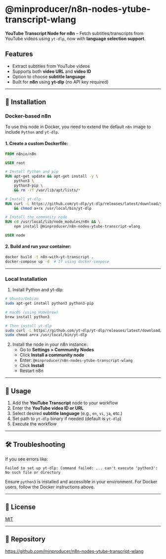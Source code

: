 # @minproducer/n8n-nodes-ytube-transcript-wlang

**YouTube Transcript Node for n8n** – Fetch subtitles/transcripts from YouTube videos using `yt-dlp`, now with **language selection support**.

## Features

- Extract subtitles from YouTube videos
- Supports both **video URL** and **video ID**
- Option to choose **subtitle language**
- Built for **n8n** using **yt-dlp** (no API key required)

---

## 🔧 Installation

### Docker-based n8n

To use this node in Docker, you need to extend the default `n8n` image to include `Python` and `yt-dlp`.

#### 1. Create a custom Dockerfile:

```Dockerfile
FROM n8nio/n8n

USER root

# Install Python and pip
RUN apt-get update && apt-get install -y \
    python3 \
    python3-pip \
    && rm -rf /var/lib/apt/lists/*

# Install yt-dlp
RUN curl -L https://github.com/yt-dlp/yt-dlp/releases/latest/download/yt-dlp -o /usr/local/bin/yt-dlp \
    && chmod a+rx /usr/local/bin/yt-dlp

# Install the community node
RUN cd /usr/local/lib/node_modules/n8n && \
    npm install @minproducer/n8n-nodes-ytube-transcript-wlang

USER node
```

#### 2. Build and run your container:

```bash
docker build -t n8n-with-yt-transcript .
docker-compose up -d  # If using docker-compose
```

---

### Local Installation

1. Install Python and yt-dlp:

```bash
# Ubuntu/Debian
sudo apt-get install python3 python3-pip

# macOS (using Homebrew)
brew install python3

# Then install yt-dlp
sudo curl -L https://github.com/yt-dlp/yt-dlp/releases/latest/download/yt-dlp -o /usr/local/bin/yt-dlp
sudo chmod a+rx /usr/local/bin/yt-dlp
```

2. Install the node in your n8n instance:
   - Go to **Settings > Community Nodes**
   - Click **Install a community node**
   - Enter: `@minproducer/n8n-nodes-ytube-transcript-wlang`
   - Click **Install**
   - Restart n8n

---

## 🚀 Usage

1. Add the **YouTube Transcript** node to your workflow
2. Enter the **YouTube video ID or URL**
3. Select desired **subtitle language** (e.g., `en`, `vi`, `ja`, etc.)
4. Set path to `yt-dlp` binary if needed (default is `yt-dlp`)
5. Execute the workflow

---

## 🛠️ Troubleshooting

If you see errors like:
```
Failed to set up yt-dlp: Command failed: ... can't execute 'python3': No such file or directory
```
Ensure `python3` is installed and accessible in your environment. For Docker users, follow the Docker instructions above.

---

## 📄 License

[MIT](LICENSE)

---

## 🔗 Repository

https://github.com/minproducer/n8n-nodes-ytube-transcript-wlang
